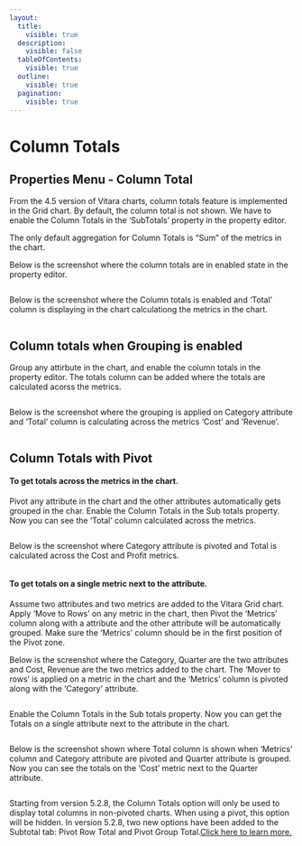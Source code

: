 ```yaml
---
layout:
  title:
    visible: true
  description:
    visible: false
  tableOfContents:
    visible: true
  outline:
    visible: true
  pagination:
    visible: true
---
```


# Column Totals

## Properties Menu - Column Total <a href="#properties-menu---column-total" id="properties-menu---column-total"></a>

From the 4.5 version of Vitara charts, column totals feature is implemented in the Grid chart. By default, the column total is not shown. We have to enable the Column Totals in the ‘SubTotals’ property in the property editor.

The only default aggregation for Column Totals is “Sum” of the metrics in the chart.

Below is the screenshot where the column totals are in enabled state in the property editor.

<figure><img src="../.gitbook/assets/pivotTotal.png" alt=""><figcaption></figcaption></figure>

Below is the screenshot where the Column totals is enabled and ‘Total’ column is displaying in the chart calculationg the metrics in the chart.

<figure><img src="../.gitbook/assets/pivotTotal2.png" alt=""><figcaption></figcaption></figure>

## Column totals when Grouping is enabled <a href="#column-totals-when-grouping-is-enabled" id="column-totals-when-grouping-is-enabled"></a>

Group any attirbute in the chart, and enable the column totals in the property editor. The totals column can be added where the totals are calculated acorss the metrics.

<figure><img src="../.gitbook/assets/pivotTotal6.png" alt=""><figcaption></figcaption></figure>

Below is the screenshot where the grouping is applied on Category attribute and ‘Total’ column is calculating across the metrics ‘Cost’ and ‘Revenue’.

<figure><img src="../.gitbook/assets/pivotTotal5.png" alt=""><figcaption></figcaption></figure>

## **Column Totals with Pivot**

#### **To get totals across the metrics in the chart.**

Pivot any attribute in the chart and the other attributes automatically gets grouped in the char. Enable the Column Totals in the Sub totals property. Now you can see the ‘Total’ column calculated across the metrics.

<figure><img src="../.gitbook/assets/pivotTotal (1).png" alt=""><figcaption></figcaption></figure>

Below is the screenshot where Category attribute is pivoted and Total is calculated across the Cost and Profit metrics.

<figure><img src="../.gitbook/assets/pivotTotal7.png" alt=""><figcaption></figcaption></figure>

#### **To get totals on a single metric next to the attribute.**

Assume two attributes and two metrics are added to the Vitara Grid chart. Apply ‘Move to Rows’ on any metric in the chart, then Pivot the ‘Metrics’ column along with a attribute and the other attribute will be automatically grouped. Make sure the ‘Metrics’ column should be in the first position of the Pivot zone.

Below is the screenshot where the Category, Quarter are the two attributes and Cost, Revenue are the two metrics added to the chart. The ‘Mover to rows’ is applied on a metric in the chart and the ‘Metrics’ column is pivoted along with the ‘Category’ attribute.

<figure><img src="../.gitbook/assets/pivotTotal8.png" alt=""><figcaption></figcaption></figure>

Enable the Column Totals in the Sub totals property. Now you can get the Totals on a single attribute next to the attribute in the chart.

<figure><img src="../.gitbook/assets/pivotTotal6 (1).png" alt=""><figcaption></figcaption></figure>

Below is the screenshot shown where Total column is shown when ‘Metrics’ column and Category attribute are pivoted and Quarter attribute is grouped. Now you can see the totals on the ‘Cost’ metric next to the Quarter attribute.

<figure><img src="../.gitbook/assets/pivotTotal9.png" alt=""><figcaption></figcaption></figure>

Starting from version 5.2.8, the Column Totals option will only be used to display total columns in non-pivoted charts. When using a pivot, this option will be hidden. In version 5.2.8, two new options have been added to the Subtotal tab: Pivot Row Total and Pivot Group Total.[Click here to learn more.](https://docs.vitaracharts.com/guideGridFeatures/subtotal.html)
